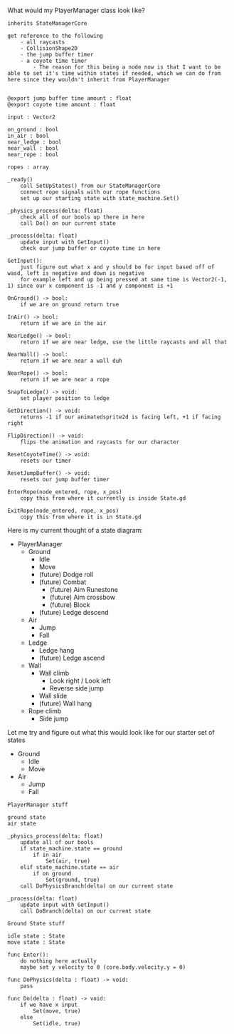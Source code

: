 
What would my PlayerManager class look like?
```
inherits StateManagerCore

get reference to the following
	- all raycasts
	- CollisionShape2D
	- the jump buffer timer
	- a coyote time timer
		- The reason for this being a node now is that I want to be able to set it's time within states if needed, which we can do from here since they wouldn't inherit from PlayerManager


@export jump buffer time amount : float
@export coyote time amount : float

input : Vector2

on_ground : bool
in_air : bool
near_ledge : bool
near_wall : bool
near_rope : bool

ropes : array

_ready()
	call SetUpStates() from our StateManagerCore
	connect rope signals with our rope functions
	set up our starting state with state_machine.Set()

_physics_process(delta: float)
	check all of our bools up there in here
	call Do() on our current state

_process(delta: float)
	update input with GetInput()
	check our jump buffer or coyote time in here

GetInput():
	just figure out what x and y should be for input based off of wasd, left is negative and down is negative
	for example left and up being pressed at same time is Vector2(-1, 1) since our x component is -1 and y component is +1

OnGround() -> bool:
	if we are on ground return true

InAir() -> bool:
	return if we are in the air

NearLedge() -> bool:
	return if we are near ledge, use the little raycasts and all that 

NearWall() -> bool:
	return if we are near a wall duh

NearRope() -> bool:
	return if we are near a rope

SnapToLedge() -> void:
	set player position to ledge 

GetDirection() -> void:
	returns -1 if our animatedsprite2d is facing left, +1 if facing right

FlipDirection() -> void:
	flips the animation and raycasts for our character

ResetCoyoteTime() -> void:
	resets our timer

ResetJumpBuffer() -> void:
	resets our jump buffer timer

EnterRope(node_entered, rope, x_pos)
	copy this from where it currently is inside State.gd

ExitRope(node_entered, rope, x_pos)
	copy this from where it is in State.gd
```


Here is my current thought of a state diagram:
- PlayerManager
	- Ground
		- Idle
		- Move
		- (future) Dodge roll
		- (future) Combat
			- (future) Aim Runestone
			- (future) Aim crossbow
			- (future) Block
		- (future) Ledge descend
	- Air
		- Jump
		- Fall
	- Ledge 
		- Ledge hang
		- (future) Ledge ascend
	- Wall
		- Wall climb
			- Look right / Look left
			- Reverse side jump
		- Wall slide
		- (future) Wall hang
	- Rope climb
		- Side jump


Let me try and figure out what this would look like for our starter set of states
- Ground
	- Idle
	- Move
- Air
	- Jump
	- Fall

```
PlayerManager stuff

ground state
air state

_physics_process(delta: float)
	update all of our bools
	if state_machine.state == ground
		if in air
			Set(air, true)
	elif state_machine.state == air
		if on ground
			Set(ground, true)
	call DoPhysicsBranch(delta) on our current state

_process(delta: float)
	update input with GetInput()
	call DoBranch(delta) on our current state
```

```
Ground State stuff

idle state : State
move state : State

func Enter():
	do nothing here actually
	maybe set y velocity to 0 (core.body.velocity.y = 0)

func DoPhysics(delta : float) -> void:
	pass

func Do(delta : float) -> void:
	if we have x input
		Set(move, true)
	else
		Set(idle, true)
```
